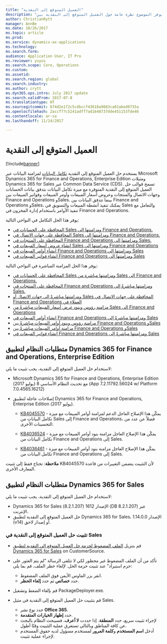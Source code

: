 ```yaml
---
title: "العميل المتوقع إلى النقدية"
description: "يوفر الموضوع نظرة عامة حول العميل المتوقع إلى النقدية بين Dynamics 365 for Finance and Operations, Enterprise Edition وDynamics 365 for Sales."
author: ChristianRytt
manager: AnnBe
ms.date: 10/26/2017
ms.topic: article
ms.prod: 
ms.service: dynamics-ax-applications
ms.technology: 
ms.search.form: 
audience: Application User, IT Pro
ms.reviewer: yuyus
ms.search.scope: Core, Operations
ms.custom: 
ms.assetid: 
ms.search.region: global
ms.search.industry: 
ms.author: crytt
ms.dyn365.ops.intro: July 2017 update
ms.search.validFrom: 2017-07-8
ms.translationtype: HT
ms.sourcegitcommit: 674d2e1f2c5cdbccf43618a9083ca01abed0735a
ms.openlocfilehash: 2accf77c5241adff7ad1648737dde451153fde46
ms.contentlocale: ar-sa
ms.lasthandoff: 11/14/2017

---
```


# <a name="prospect-to-cash"></a>العميل المتوقع إلى النقدية  

[!include[banner](../includes/banner.md)]

يستخدم حل العميل المتوقع إلى النقدية [تكامل البيانات](/common-data-service/entity-reference/dynamics-365-integration) لمزامنة البيانات عبر Microsoft Dynamics 365 for Finance and Operations, Enterprise Edition ومثيلات Dynamics 365 for Sales عبر Common Data Service (CDS). تسمح قوالب حل العميل المتوقع إلى النقدية المتوفرة مع ميزة تكامل البيانات بتدفق بيانات الحسابات وجهات الاتصال والمنتجات وعروض أسعار المبيعات وأومر المبيعات وفواتير المبيعات بين Finance and Operations وSales. بينما تتدفق البيانات بين Finance and Operations وSales، يمكنك تنفيذ أنشطة المبيعات والتسويق في Sales والتعامل مع تنفيذ الأوامر باستخدام إدارة المخزون في Finance and Operations. 

يوفر هذا الحل التكامل في النواحي التالية: 

-   [المحافظة على الحسابات في Sales ومزامنتها إلى Finance and Operations.](accounts-template-mapping.md)
-   [المحافظة على جهات الاتصال في Sales ومزامنتها إلى Finance and Operations.](contacts-template-mapping.md)
-   [المحافظة على المنتجات في Finance and Operations ومزامنتها إلى Sales‎.](products-template-mapping.md)
-   [إنشاء عروض أسعار المبيعات في Sales ومزامنتها إلى Finance and Operations](sales-quotation-template-mapping.md)
-   [إنشاء أوامر المبيعات في Finance and Operations ومزامنتها إلى Sales](sales-order-template-mapping.md)
-   [إنشاء فواتير المبيعات في Finance and Operations ومزامنتها إلى Sales](sales-invoice-template-mapping.md)

يوفر هذا الحل المزامنة المباشرة في النواحي التالية:

-   [المحافظة على الحسابات في Sales ومزامنتها مباشرة من Sales إلى Finance and Operations.](accounts-template-mapping-direct.md)
-   [المحافظة على المنتجات في Finance and Operations ومزامنتها مباشرةً إلى Sales‎.](products-template-mapping-direct.md)
-   [‬‏‫المحافظة على جهات الاتصال في Sales ومزامنتها مباشرةً إلى جهات الاتصال أو العملاء في Finance and Operations‎](contacts-template-mapping-direct.md)
-   [مزامنة رؤوس وبنود عرض أسعار المبيعات‬ مباشرةً من Sales إلى Finance and Operations](sales-quotation-template-mapping-sales-fin.md)
-   [إنشاء أوامر المبيعات في Finance and Operations ومزامنتها مباشرةً إلى Sales](sales-order-template-mapping-direct.md)
-  [مزامنة رؤوس وبنود أوامر المبيعات مباشرةً بين Finance and Operations وSales](sales-order-template-mapping-between-sales-fin.md)
-   [مزامنة أوامر المبيعات مباشرةً بين Finance and Operations وSales](sales-order-template-mapping-direct-two-ways.md)
-   [إنشاء فواتير المبيعات في Finance and Operations ومزامنتها مباشرةً إلى Sales](sales-invoice-template-mapping-direct.md)


## <a name="system-requirements-for-dynamics-365-for-finance-and-operations-enterprise-edition"></a>متطلبات النظام لتطبيق Dynamics 365 for Finance and Operations, Enterprise Edition

لاستخدام حل العميل المتوقع إلى النقدية، يجب تثبيت ما يلي:

- Microsoft Dynamics 365 for Finance and Operations, Enterprise Edition (يوليو 2017) مع تحديث النظام الأساسي 8 (App 7.2.11792.56024 w/ Platform 7.0.4565.16212)

- إصلاحات عاجلة لتطبيق Dynamics 365 for Finance and Operations, Enterprise Edition (يوليو 2017).
        
    -  [KB4045570](https://fix.lcs.dynamics.com/Issue/Resolved?kb=4045570&bugId=3851320&qc=ac1145034fd04ab71ccc4d14aa012f245176712c9af7c36bb77a118726d46160) - يمكّن هذا الإصلاح العاجل الدعم لمزامنة أوامر المبيعات مع ميزة تكامل البيانات من Sales إلى Finance and Operations، فضلاً عن عدد من التحسينات الأخرى.

    -  [KB4036524](https://fix.lcs.dynamics.com/Issue/Resolved?kb=4036524&bugId=3847504&qc=e2fcfae08b1a5d5ce9f53f330e8c212b0636c375368ff7d8d9b5ec6701523ad2) - يمكّن هذا الإصلاح العاجل مزامنة بنود أوامر المبيعات مع ميزة تكامل البيانات من Finance and Operations إلى Sales.
        
    -  [KB4036461](https://fix.lcs.dynamics.com/Issue/Resolved?kb=4036461&bugId=3847029&qc=e2fcfae08b1a5d5ce9f53f330e8c212b0636c375368ff7d8d9b5ec6701523ad2) - يمكّن هذا الإصلاح العاجل مزامنة بنود أوامر المبيعات مع ميزة تكامل البيانات من Finance and Operations إلى Sales.

**ملاحظة**: تحتاج فقط إلى تثبيت KB4045570 لأن التثبيت يتضمن التغييرات من قاعدة المعارف الأخرى.
 
## <a name="system-requirements-for-dynamics-365-for-sales"></a>متطلبات النظام لتطبيق Dynamics 365 for Sales

لاستخدام حل العميل المتوقع إلى النقدية، يجب تثبيت ما يلي:

- Dynamics 365 for Sales الإصدار 1612 (8.2.1.207) (DB 8.2.1.207) عبر الإنترنت.
- حل العميل المتوقع إلى النقدية لتطبيق Dynamics 365 for Sales، الإصدار 1.14.0.0 (v14) أو إصدار لاحق.

### <a name="install-the-prospect-to-cash-solution-for-sales"></a>تثبيت حل العميل المتوقع إلى النقدية في Sales

- قم بتنزيل [الملف المضغوط لحزمة حل العميل المتوقع إلى النقدية لتطبيق Dynamics 365 for Sales](https://mbs.microsoft.com/customersource/Global/365Enterprise/downloads/product-releases/MD365FNOPENTProspectToCash) on CustomerSource.

- تأكد من أن الملف المضغوط غير محظور لكي لا تتلقى الرسالة "لم يتم العثور على حزم استيراد" عند تثبيت حزمة الحل. لإلغاء حظر الملف، قم بما يلي:

    -  انقر بزر الماوس الأيمن فوق الملف المضغوط.
    -  حدد **خصائص** ثم حدد **إلغاء الحظر**. 

- قم بإلغاء الضغط وتشغيل PackageDeployer.exe.

- قم بتثبيت حل العميل المتوقع إلى النقدية في مثيل Sales.

    - حدد نوع نشر **Office 365**.
    - حدد **إظهار الخيارات المتقدمة**.
    - لإجراء تثبيت سريع، حدد **المنطقة**. إذا حددت **لا أعرف**، فسيبحث النظام بالبحث عن كافة المناطق وبالتالي تستغرق عملية التثبيت وقتًا أطول.
    - أدخل **اسم المستخدم** و**كلمة المرور** لمستخدم مسؤول لديه حقوق المستخدم لإجراء عملية تثبيت.

